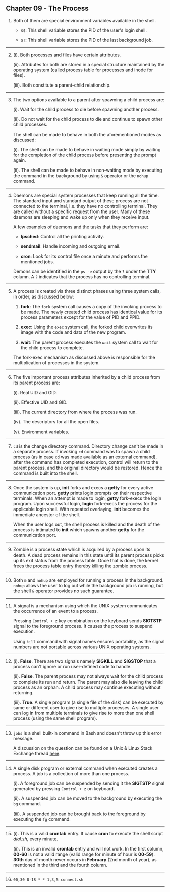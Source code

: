##  Chapter 09 - The Process

01. Both of them are special environment variables available in the shell.

    -   `$$`: This shell variable stores the PID of the user's login shell.

    -   `$!`: This shell variable stores the PID of the last background job.

---

02. (i). Both processes and files have certain attributes.

    (ii). Attributes for both are stored in a special structure maintained by the operating system (called process table for processes and inode for files).

    (iii). Both constitute a parent-child relationship.

---

03. The two options available to a parent after spawning a child process are:

    (i). Wait for the child process to die before spawning another process.

    (ii). Do not wait for the child process to die and continue to spawn other child processes.

    The shell can be made to behave in both the aforementioned modes as discussed:

    (i). The shell can be made to behave in waiting mode simply by waiting for the completion of the child process before presenting the prompt again.

    (ii). The shell can be made to behave in non-waiting mode by executing the command in the background by using `&` operator or the `nohup` command.

---

04. Daemons are special system processes that keep running all the time. The standard input and standard output of these process are not connected to the terminal, i.e. they have no controlling terminal. They are called without a specific request from the user. Many of these daemons are sleeping and wake up only when they receive input.

    A few examples of daemons and the tasks that they perform are:

    -   **lpsched**: Control all the printing activity.

    -   **sendmail**: Handle incoming and outgoing email.

    -   **cron**: Look for its control file once a minute and performs the mentioned jobs.

    Demons can be identified in the `ps -e` output by the `?` under the **TTY** column. A `?` indicates that the process has no controlling terminal.

---

05. A process is created via three distinct phases using three system calls, in order, as discussed below:

    01. **fork**: The `fork` system call causes a copy of the invoking process to be made. The newly created child process has identical value for its process parameters except for the value of PID and PPID.

    02. **exec**: Using the `exec` system call, the forked child overwrites its image with the code and data of the new program.

    03. **wait**: The parent process executes the `wait` system call to wait for the child process to complete.

    The fork-exec mechanism as discussed above is responsible for the multiplication of processes in the system.

---

06. The five important process attributes inherited by a child process from its parent process are:

    (i). Real UID and GID.

    (ii). Effective UID and GID.

    (iii). The current directory from where the process was run.

    (iv). The descriptors for all the open files.

    (v). Environment variables.

---

07. `cd` is the change directory command. Directory change can't be made in a separate process. If invoking `cd` command was to spawn a child process (as in case `cd` was made available as an external command), after the command has completed execution, control will return to the parent process, and the original directory would be restored. Hence the command is built into the shell.

---

08. Once the system is up, **init** forks and execs a **getty** for every active communication port. **getty** prints login prompts on their respective terminals. When an attempt is made to login, **getty** fork-execs the login program. Upon successful login, **login** fork-execs the process for the applicable login shell. With repeated overlaying, **init** becomes the immediate ancestor of the shell.

    When the user logs out, the shell process is killed and the death of the process is intimated to **init** which spawns another **getty** for the communication port.

---

09. Zombie is a process state which is acquired by a process upon its death. A dead process remains in this state until its parent process picks up its exit status from the process table. Once that is done, the kernel frees the process table entry thereby killing the zombie process.

---

10. Both `&` and `nohup` are employed for running a process in the background. `nohup` allows the user to log out while the background job is running, but the shell `&` operator provides no such guarantee.

---

11. A signal is a mechanism using which the UNIX system communicates the occurrence of an event to a process.

    Pressing `Control + z` key combination on the keyboard sends **SIGTSTP** signal to the foreground process. It causes the process to suspend execution.

    Using `kill` command with signal names ensures portability, as the signal numbers are not portable across various UNIX operating systems.

---

12. (i). **False**. There are two signals namely **SIGKILL** and **SIGSTOP** that a process can't ignore or run user-defined code to handle.

    (ii). **False**. The parent process may not always wait for the child process to complete its run and return. The parent may also die leaving the child process as an orphan. A child process may continue executing without returning.

    (iii). **True**. A single program (a single file of the disk) can be executed by same or different user to give rise to multiple processes. A single user can log in from multiple terminals to give rise to more than one shell process (using the same shell program).

---

13. `jobs` is a shell built-in command in Bash and doesn't throw up this error message.

    A discussion on the question can be found on a Unix & Linux Stack Exchange thread [here](https://unix.stackexchange.com/q/111349/280308).

---

14. A single disk program or external command when executed creates a process. A job is a collection of more than one process.

    (i). A foreground job can be suspended by sending it the **SIGTSTP** signal generated by pressing `Control + z` on keyboard.

    (ii). A suspended job can be moved to the background by executing the `bg` command.

    (iii). A suspended job can be brought back to the foreground by executing the `fg` command.

---

15. (i). This is a valid **crontab** entry. It cause **cron** to execute the shell script _dial.sh_, every minute.

    (ii). This is an invalid **crontab** entry and will not work. In the first column, **00-60** is not a valid range (valid range for minute of hour is **00-59**). **30th** day of month never occurs in **February** (2nd month of year), as mentioned in the third and the fourth column.

---

16. `00,30 8-18 * * 1,3,5 connect.sh`

---
